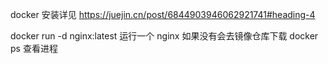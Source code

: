 docker 安装详见 https://juejin.cn/post/6844903946062921741#heading-4

docker run -d nginx:latest 运行一个 nginx 如果没有会去镜像仓库下载
docker ps 查看进程